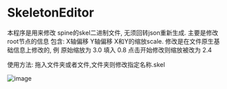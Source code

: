 ﻿# SkeletonEditor
本程序是用来修改 spine的skel二进制文件, 无须回转json重新生成.
主要是修改 root节点的信息 包含:
X轴偏移 Y轴偏移 X和Y的缩放scale.
修改是在文件原生基础信息上修改的, 例 原始缩放为 3.0 填入 0.8 点击开始修改则缩放被改为 2.4

使用方法:
拖入文件夹或者文件,文件夹则修改指定名称.skel 
 
![image](https://github.com/user-attachments/assets/77e6e90d-15bd-47b7-8d29-d1b2c71d26ff)
